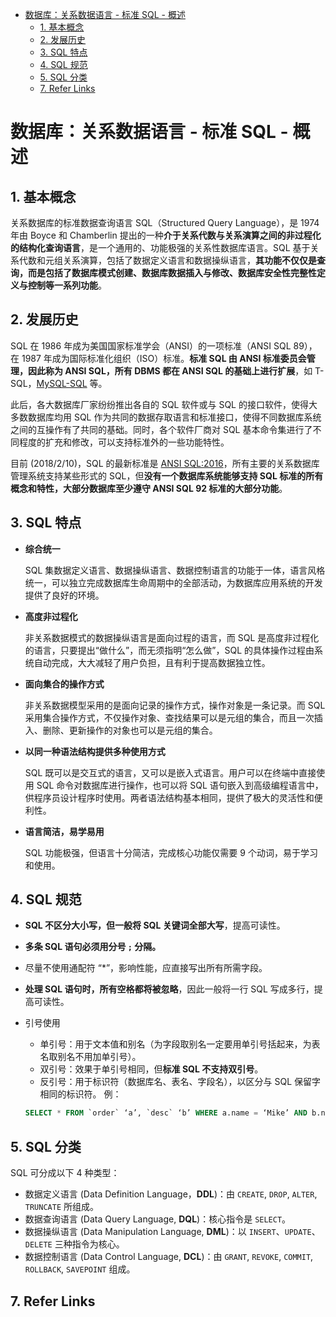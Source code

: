 - [数据库：关系数据语言 - 标准 SQL - 概述](#数据库关系数据语言---标准-sql---概述)
  - [1. 基本概念](#1-基本概念)
  - [2. 发展历史](#2-发展历史)
  - [3. SQL 特点](#3-sql-特点)
  - [4. SQL 规范](#4-sql-规范)
  - [5. SQL 分类](#5-sql-分类)
  - [7. Refer Links](#7-refer-links)

# 数据库：关系数据语言 - 标准 SQL - 概述

## 1. 基本概念

关系数据库的标准数据查询语言 SQL（Structured Query Language），是 1974 年由 Boyce 和 Chamberlin 提出的一种**介于关系代数与关系演算之间的非过程化的结构化查询语言**，是一个通用的、功能极强的关系性数据库语言。SQL 基于关系代数和元组关系演算，包括了数据定义语言和数据操纵语言，**其功能不仅仅是查询，而是包括了数据库模式创建、数据库数据插入与修改、数据库安全性完整性定义与控制等一系列功能**。

## 2. 发展历史

SQL 在 1986 年成为美国国家标准学会（ANSI）的一项标准（ANSI SQL 89），在 1987 年成为国际标准化组织（ISO）标准。**标准 SQL 由 ANSI 标准委员会管理，因此称为 ANSI SQL，所有 DBMS 都在 ANSI SQL 的基础上进行扩展**，如 T-SQL，[MySQL-SQL](https://dev.mysql.com/doc/refman/8.0/en/sql-syntax.html) 等。

此后，各大数据库厂家纷纷推出各自的 SQL 软件或与 SQL 的接口软件，使得大多数数据库均用 SQL 作为共同的数据存取语言和标准接口，使得不同数据库系统之间的互操作有了共同的基础。同时，各个软件厂商对 SQL 基本命令集进行了不同程度的扩充和修改，可以支持标准外的一些功能特性。

目前 (2018/2/10)，SQL 的最新标准是 [ANSI SQL:2016](https://en.wikipedia.org/wiki/SQL:2016)，所有主要的关系数据库管理系统支持某些形式的 SQL，但**没有一个数据库系统能够支持 SQL 标准的所有概念和特性，大部分数据库至少遵守 ANSI SQL 92 标准的大部分功能**。

## 3. SQL 特点

- **综合统一**

  SQL 集数据定义语言、数据操纵语言、数据控制语言的功能于一体，语言风格统一，可以独立完成数据库生命周期中的全部活动，为数据库应用系统的开发提供了良好的环境。

- **高度非过程化**

  非关系数据模式的数据操纵语言是面向过程的语言，而 SQL 是高度非过程化的语言，只要提出“做什么”，而无须指明“怎么做”，SQL 的具体操作过程由系统自动完成，大大减轻了用户负担，且有利于提高数据独立性。

- **面向集合的操作方式**

  非关系数据模型采用的是面向记录的操作方式，操作对象是一条记录。而 SQL 采用集合操作方式，不仅操作对象、查找结果可以是元组的集合，而且一次插入、删除、更新操作的对象也可以是元组的集合。

- **以同一种语法结构提供多种使用方式**

  SQL 既可以是交互式的语言，又可以是嵌入式语言。用户可以在终端中直接使用 SQL 命令对数据库进行操作，也可以将 SQL 语句嵌入到高级编程语言中，供程序员设计程序时使用。两者语法结构基本相同，提供了极大的灵活性和便利性。

- **语言简洁，易学易用**

  SQL 功能极强，但语言十分简洁，完成核心功能仅需要 9 个动词，易于学习和使用。

## 4. SQL 规范

- **SQL 不区分大小写，但一般将 SQL 关键词全部大写**，提高可读性。
- **多条 SQL 语句必须用分号 `;` 分隔。**
- 尽量不使用通配符 “*”，影响性能，应直接写出所有所需字段。
- **处理 SQL 语句时，所有空格都将被忽略**，因此一般将一行 SQL 写成多行，提高可读性。

- 引号使用
  - 单引号：用于文本值和别名（为字段取别名一定要用单引号括起来，为表名取别名不用加单引号）。
  - 双引号：效果于单引号相同，但**标准 SQL 不支持双引号**。
  - 反引号：用于标识符（数据库名、表名、字段名），以区分与 SQL 保留字相同的标识符。
  例：
  ```sql
  SELECT * FROM `order` ‘a’, `desc` ‘b’ WHERE a.name = ‘Mike’ AND b.name = ‘Jack’;
  ```

## 5. SQL 分类

SQL 可分成以下 4 种类型：
- 数据定义语言 (Data Definition Language，**DDL**)：由 `CREATE`, `DROP`, `ALTER`, `TRUNCATE` 所组成。
- 数据查询语言 (Data Query Language, **DQL**)：核心指令是 `SELECT`。
- 数据操纵语言 (Data Manipulation Language, **DML**)：以 `INSERT`、`UPDATE`、`DELETE` 三种指令为核心。
- 数据控制语言 (Data Control Language, **DCL**)：由 `GRANT`, `REVOKE`, `COMMIT`, `ROLLBACK`, `SAVEPOINT` 组成。

## 7. Refer Links
